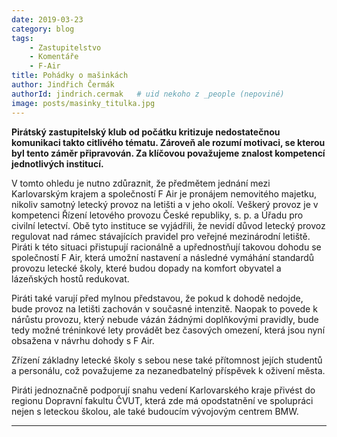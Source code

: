 ```yaml
---
date: 2019-03-23
category: blog
tags:
    - Zastupitelstvo
    - Komentáře
    - F-Air
title: Pohádky o mašinkách
author: Jindřich Čermák
authorId: jindrich.cermak   # uid nekoho z _people (nepoviné)
image: posts/masinky_titulka.jpg
---
```

**Pirátský zastupitelský klub od počátku kritizuje nedostatečnou komunikaci takto citlivého tématu. Zároveň ale rozumí motivaci, se kterou byl tento záměr připravován. Za klíčovou považujeme znalost kompetencí jednotlivých institucí.** 

V tomto ohledu je nutno zdůraznit, že předmětem jednání mezi Karlovarským krajem a společností F Air je pronájem nemovitého majetku, nikoliv samotný letecký provoz na letišti a v jeho okolí. Veškerý provoz je v kompetenci Řízení letového provozu České republiky, s. p. a Úřadu pro civilní letectví. Obě tyto instituce se vyjádřili, že nevidí důvod letecký provoz regulovat nad rámec stávajících pravidel pro veřejné mezinárodní letiště. Piráti k této situaci přistupují racionálně a upřednostňují takovou dohodu se společností F Air, která umožní nastavení a následné vymáhání standardů provozu letecké školy, které budou dopady na komfort obyvatel a lázeňských hostů redukovat.

  

Piráti také varují před mylnou představou, že pokud k dohodě nedojde, bude provoz na letišti zachován v současné intenzitě. Naopak to povede k nárůstu provozu, který nebude vázán žádnými doplňkovými pravidly, bude tedy možné tréninkové lety provádět bez časových omezení, která jsou nyní obsažena v návrhu dohody s F Air.

  

Zřízení základny letecké školy s sebou nese také přítomnost jejích studentů a personálu, což považujeme za nezanedbatelný příspěvek k oživení města.

  

Piráti jednoznačně podporují snahu vedení Karlovarského kraje přivést do regionu Dopravní fakultu ČVUT, která zde má opodstatnění ve spolupráci nejen s leteckou školou, ale také budoucím vývojovým centrem BMW.

- - - 
